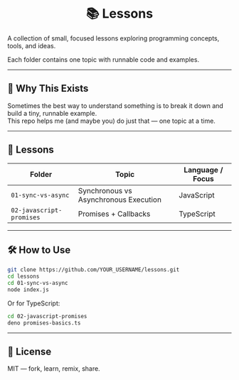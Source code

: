 <div align="center">

# 📚 Lessons

</div>

A collection of small, focused lessons exploring programming concepts, tools, and ideas.

Each folder contains one topic with runnable code and examples.

---

## 🧠 Why This Exists

Sometimes the best way to understand something is to break it down and build a tiny, runnable example.  
This repo helps me (and maybe you) do just that — one topic at a time.

---

## 📂 Lessons

| Folder                   | Topic                                     | Language / Focus       |
|--------------------------|-------------------------------------------|------------------------|
| `01-sync-vs-async`       | Synchronous vs Asynchronous Execution     | JavaScript             |
| `02-javascript-promises` | Promises + Callbacks                      | TypeScript             |

---

## 🛠️ How to Use

```bash
git clone https://github.com/YOUR_USERNAME/lessons.git
cd lessons
cd 01-sync-vs-async
node index.js
```

Or for TypeScript:

```bash
cd 02-javascript-promises
deno promises-basics.ts
```

---

## 🧵 License

MIT — fork, learn, remix, share.
